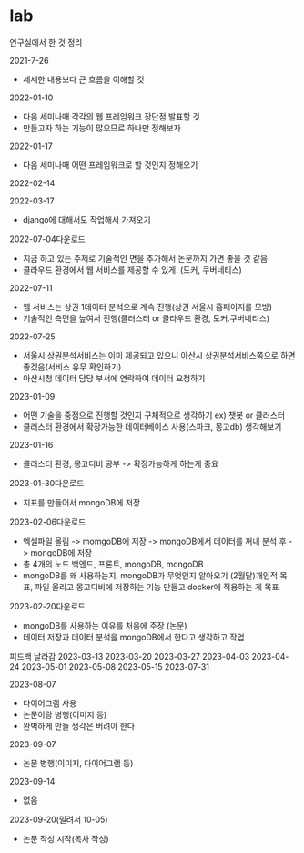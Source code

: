 # lab
연구실에서 한 것 정리

2021-7-26
* 세세한 내용보다 큰 흐름을 이해할 것

2022-01-10
* 다음 세미나때 각각의 웹 프레임워크 장단점 발표할 것
* 만들고자 하는 기능이 많으므로 하나만 정해보자

2022-01-17
* 다음 세미나때 어떤 프레임워크로 할 것인지 정해오기

2022-02-14

2022-03-17
* django에 대해서도 작업해서 가져오기

2022-07-04다운로드
* 지금 하고 있는 주제로 기술적인 면을 추가해서 논문까지 가면 좋을 것 같음
* 클라우드 환경에서 웹 서비스를 제공할 수 있게. (도커, 쿠버네티스)

2022-07-11
* 웹 서비스는 상권 1데이터 분석으로 계속 진행(상권 서울시 홈페이지를 모방)
* 기술적인 측면을 높여서 진행(클러스터 or 클라우드 환경, 도커.쿠버네티스)

2022-07-25
* 서울시 상권분석서비스는 이미 제공되고 있으니 아산시 상권분석서비스쪽으로 하면 좋겠음(서비스 유무 확인하기)
* 아산시청 데이터 담당 부서에 연락하여 데이터 요청하기

2023-01-09
* 어떤 기술을 중점으로 진행할 것인지 구체적으로 생각하기 ex) 챗봇 or 클러스터
* 클러스터 환경에서 확장가능한 데이터베이스 사용(스파크, 몽고db) 생각해보기

2023-01-16
* 클러스터 환경, 몽고디비 공부 -> 확장가능하게 하는게 중요

2023-01-30다운로드
* 지표를 만들어서 mongoDB에 저장

2023-02-06다운로드
* 엑셀파일 올림 -> momgoDB에 저장 -> mongoDB에서 데이터를 꺼내 분석 후 -> mongoDB에 저장
* 총 4개의 노드 백엔드, 프론트, mongoDB, mongoDB
* mongoDB를 왜 사용하는지, mongoDB가 무엇인지 알아오기
(2월달)개인적 목표, 파일 올리고 몽고디비에 저장하는 기능 만들고 docker에 적용하는 게 목표

2023-02-20다운로드
* mongoDB를 사용하는 이유를 처음에 주장 (논문)
* 데이터 저장과 데이터 분석을 mongoDB에서 한다고 생각하고 작업

피드백 날라감
2023-03-13
2023-03-20
2023-03-27
2023-04-03
2023-04-24
2023-05-01
2023-05-08
2023-05-15
2023-07-31


2023-08-07
* 다이어그램 사용
* 논문이랑 병행(이미지 등)
* 완벽하게 만들 생각은 버려야 한다

2023-09-07
* 논문 병행(이미지, 다이어그램 등)

2023-09-14
* 없음

2023-09-20(밀려서 10-05)
* 논문 작성 시작(목차 작성)